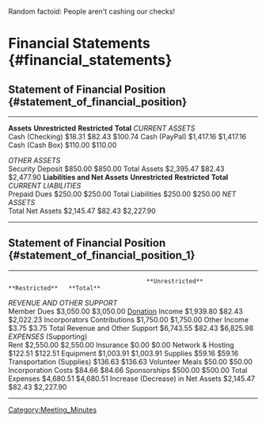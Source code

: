 Random factoid: People aren't cashing our checks!

# Financial Statements {#financial_statements}

## Statement of Financial Position {#statement_of_financial_position}

  -------------------------------- ------------------ ---------------- ------------
  **Assets**                       **Unrestricted**   **Restricted**   **Total**
  *CURRENT ASSETS*                                                     
  Cash (Checking)                  \$18.31            \$82.43          \$100.74
  Cash (PayPal)                    \$1,417.16                          \$1,417.16
  Cash (Cash Box)                  \$110.00                            \$110.00
                                                                       
  *OTHER ASSETS*                                                       
  Security Deposit                 \$850.00                            \$850.00
  Total Assets                     \$2,395.47         \$82.43          \$2,477.90
  **Liabilities and Net Assets**   **Unrestricted**   **Restricted**   **Total**
  *CURRENT LIABILITIES*                                                
  Prepaid Dues                     \$250.00                            \$250.00
  Total Liabilities                \$250.00                            \$250.00
  *NET ASSETS*                                                         
  Total Net Assets                 \$2,145.47         \$82.43          \$2,227.90
                                                                       
  -------------------------------- ------------------ ---------------- ------------

## Statement of Financial Position {#statement_of_financial_position_1}

  ---------------------------------------- ------------------ ---------------- ------------
                                           **Unrestricted**   **Restricted**   **Total**
  *REVENUE AND OTHER SUPPORT*                                                  
  Member Dues                              \$3,050.00                          \$3,050.00
  [Donation](Donation) Income   \$1,939.80         \$82.43          \$2,022.23
  Incorporators Contributions              \$1,750.00                          \$1,750.00
  Other Income                             \$3.75                              \$3.75
  Total Revenue and Other Support          \$6,743.55         \$82.43          \$6,825.98
  *EXPENSES* (Supporting)                                                      
  Rent                                     \$2,550.00                          \$2,550.00
  Insurance                                \$0.00                              \$0.00
  Network & Hosting                        \$122.51                            \$122.51
  Equipment                                \$1,003.91                          \$1,003.91
  Supplies                                 \$59.16                             \$59.16
  Transportation (Supplies)                \$136.63                            \$136.63
  Volunteer Meals                          \$50.00                             \$50.00
  Incorporation Costs                      \$84.66                             \$84.66
  Sponsorships                             \$500.00                            \$500.00
  Total Expenses                           \$4,680.51                          \$4,680.51
  Increase (Decrease) in Net Assets        \$2,145.47         \$82.43          \$2,227.90
                                                                               
  ---------------------------------------- ------------------ ---------------- ------------

[Category:Meeting_Minutes](Category:Meeting_Minutes)
